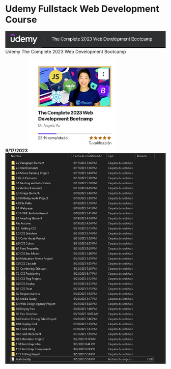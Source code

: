 # Udemy Fullstack Web Development Course
![Screenshot](Screenshot_3.png)
Udemy The Complete 2023 Web Development Bootcamp

**9/17/2023**
![Screenshot](Screenshot_2.png)
![Screenshot](Screenshot_1.png)


